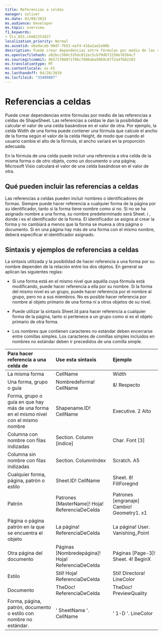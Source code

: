 ```yaml
---
title: Referencias a celdas
manager: soliver
ms.date: 03/09/2015
ms.audience: Developer
ms.topic: overview
f1_keywords:
- Vis_DSS.chm82251827
localization_priority: Normal
ms.assetid: e6a9aceb-90d7-fb53-eaf4-416a1ae2a98b
description: Puede crear dependencias entre fórmulas por medio de las referencias a celdas de ShapeSheet. Las referencias a celdas le dan la posibilidad de calcular el valor de una celda basándose en el valor de otra. Por ejemplo, la celda Width de una forma puede contener una fórmula que calcule el ancho de la forma según el valor de la celda Height, de modo que cuando el usuario cambie el alto de la fórmula, el ancho variará en la proporción adecuada.
ms.openlocfilehash: a92bcc560c535dc012ec5cb79db72250e78364c7
ms.sourcegitcommit: 8657170d071f9bcf680aba50b9c07f2a4fb82283
ms.translationtype: MT
ms.contentlocale: es-ES
ms.lasthandoff: 04/28/2019
ms.locfileid: "33409807"
---
```

# <a name="about-cell-references"></a>Referencias a celdas

Puede crear dependencias entre fórmulas por medio de las referencias a celdas de ShapeSheet. Las referencias a celdas le dan la posibilidad de calcular el valor de una celda basándose en el valor de otra. Por ejemplo, la celda Width de una forma puede contener una fórmula que calcule el ancho de la forma según el valor de la celda Height, de modo que cuando el usuario cambie el alto de la fórmula, el ancho variará en la proporción adecuada.
  
En la fórmula de una celda puede incluir una referencia a otra celda de la misma forma o de otro objeto, como un documento o una página; Microsoft Visio calculará el valor de una celda basándose en el valor de otra.
  
## <a name="what-cell-references-can-include"></a>Qué pueden incluir las referencias a celdas

Las referencias a celdas pueden incluir nombres o identificadores de formas. Siempre puede hacer referencia a cualquier forma de la página por su identificador, tanto si la forma tiene nombre como si no. Si no se ha asignado nombre a una forma, su nombre predeterminado será Sheet. *i* , donde *i* es el identificador de la forma. El identificador se asigna al crear la forma y no cambiará a menos que la forma se mueva a otra página o documento. Si en una página hay más de una forma con el mismo nombre, deberá especificar el identificador asignado. 
  
## <a name="cell-reference-syntax-and-examples"></a>Sintaxis y ejemplos de referencias a celdas

La sintaxis utilizada y la posibilidad de hacer referencia a una forma por su nombre dependen de la relación entre los dos objetos. En general se aplican las siguientes reglas:
  
- Si una forma está en el mismo nivel que aquélla cuya fórmula está modificando, puede hacer referencia a ella por su nombre. Si la forma del mismo nivel es un grupo, puede hacer referencia por el nombre al grupo, pero no a sus miembros. No es posible hacer referencia por nombre al objeto primario de una forma ni a otros objetos de su nivel.
    
- Puede utilizar la sintaxis Sheet.Id para hacer referencia a cualquier forma de la página, tanto si pertenece a un grupo como si es el objeto primario de otra forma.
    
- Los nombres que contienen caracteres no estándar deben encerrarse entre comillas simples. Los caracteres de comillas simples incluidos en nombres no estándar deben ir precedidos de una comilla simple.
    
|**Para hacer referencia a una celda de**|**Use esta sintaxis**|**Ejemplo**|
|:-----|:-----|:-----|
|La misma forma  <br/> | CellName  <br/> | Width  <br/> |
| Una forma, grupo o guía  <br/> | Nombredeforma! CellName  <br/> | &! Respecto  <br/> |
| Forma, grupo o guía en que hay más de una forma en el mismo nivel con el mismo nombre  <br/> | Shapename.ID! CellName  <br/> | Executive. 2 Alto  <br/> |
| Columna con nombre con filas indizadas  <br/> | Section. Column [índice]  <br/> | Char. Font [3]  <br/> |
| Columna sin nombre con filas indizadas  <br/> | Section. ColumnIndex  <br/> | Scratch. A5  <br/> |
| Cualquier forma, página, patrón o estilo  <br/> | Sheet.ID! CellName  <br/> | Sheet. 8! FillForegnd  <br/> |
| Patrón  <br/> | Patrones [MasterName]! Hoja! ReferenciaDeCelda  <br/> | Patrones [engranaje] Cambio! Geometry1. x1  <br/> |
| Página o página patrón en la que se encuentra el objeto  <br/> | La página! ReferenciaDeCelda  <br/> | La página! User. Vanishing_Point  <br/> |
| Otra página del documento  <br/> | Páginas [Nombredepágina]! Hoja! ReferenciaDeCelda  <br/> | Páginas [Page-3]! Sheet. 4! BeginX  <br/> |
| Estilo  <br/> | Stil! Hoja! ReferenciaDeCelda  <br/> | Stil! Directora! LineColor  <br/> |
| Documento  <br/> | TheDoc! ReferenciaDeCelda  <br/> | TheDoc! PreviewQuality  <br/> |
| Forma, página, patrón, documento o estilo con nombre no estándar.  <br/> | ' SheetName '. CellName  <br/> | ' 1-D '. LineColor  <br/> |
   

